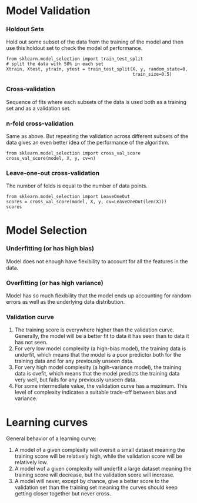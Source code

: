 # Model Validation

### Holdout Sets
Hold out some subset of the data from the training of the model and then use this holdout set to check the model of performance.
```
from sklearn.model_selection import train_test_split
# split the data with 50% in each set
Xtrain, Xtest, ytrain, ytest = train_test_split(X, y, random_state=0,
                                                train_size=0.5)
```
### Cross-validation
Sequence of fits where each subsets of the data is used both as a training set and as a validation set.

### n-fold cross-validation
Same as above. But repeating the validation across different subsets of the data gives an even better idea of the performance of the algorithm.
```
from sklearn.model_selection import cross_val_score
cross_val_score(model, X, y, cv=n)
```
### Leave-one-out cross-validation
The number of folds is equal to the number of data points.
```
from sklearn.model_selection import LeaveOneOut
scores = cross_val_score(model, X, y, cv=LeaveOneOut(len(X)))
scores
```
# Model Selection

### Underfitting (or has high bias)
Model does not enough have flexibility to account for all the features in the data.

### Overfitting (or has high variance)
Model has so much flexibility that the model ends up accounting for random errors as well as the underlying data distribution.

### Validation curve
  1. The training score is everywhere higher than the validation curve. Generally, the model will be a better fit to data it has seen than to data it has not seen.
  2. For very low model complexity (a high-bias model), the training data is underfit, which means that the model is a poor predictor both for the training data and for any previously unseen data.
  3. For very high model complexity (a hgih-variance model), the training data is ovefit, which means that the model predicts the training data very well, but fails for any previously unseen data.
  4. For some intermediate value, the validation curve has a maximum. This level of complexity indicates a suitable trade-off between bias and variance.
  
# Learning curves

General behavior of a learning curve:
  1. A model of a given complexity will oversit a small dataset meaning the training score will be relatively high, while the validation score will be relatively low.
  2. A model wof a given complexity will underfit a large dataset meaning the training score will decrease, but the validation score will increase.
  3. A model will never, except by chance, give a better score to the validation set than the training set meaning the curves should keep getting closer together but never cross.
